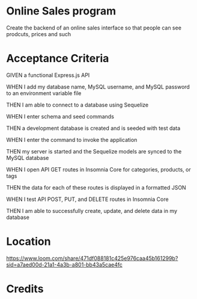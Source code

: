 # Online Sales program

Create the backend of an online sales interface so that people can see prodcuts, prices and such

# Acceptance Criteria

GIVEN a functional Express.js API

WHEN I add my database name, MySQL username, and MySQL password to an environment variable file

THEN I am able to connect to a database using Sequelize

WHEN I enter schema and seed commands

THEN a development database is created and is seeded with test data

WHEN I enter the command to invoke the application

THEN my server is started and the Sequelize models are synced to the MySQL database

WHEN I open API GET routes in Insomnia Core for categories, products, or tags

THEN the data for each of these routes is displayed in a formatted JSON

WHEN I test API POST, PUT, and DELETE routes in Insomnia Core

THEN I am able to successfully create, update, and delete data in my database

# Location

https://www.loom.com/share/471df088181c425e976caa45b161299b?sid=a7aed00d-21a1-4a3b-a801-bb43a5cae4fc

# Credits

